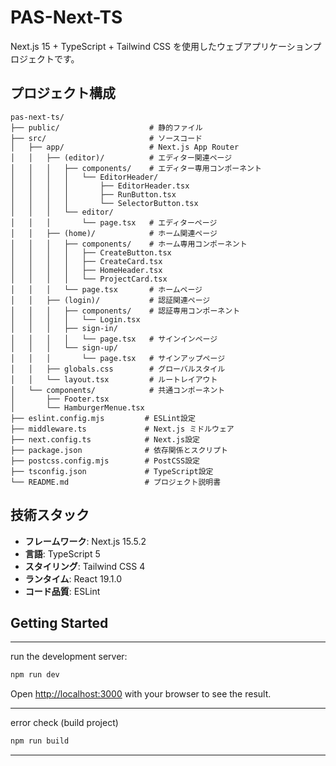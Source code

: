 # PAS-Next-TS

Next.js 15 + TypeScript + Tailwind CSS を使用したウェブアプリケーションプロジェクトです。

## プロジェクト構成

```
pas-next-ts/
├── public/                    # 静的ファイル
├── src/                       # ソースコード
│   ├── app/                   # Next.js App Router
│   │   ├── (editor)/          # エディター関連ページ
│   │   │   ├── components/    # エディター専用コンポーネント
│   │   │   │   └── EditorHeader/
│   │   │   │       ├── EditorHeader.tsx
│   │   │   │       ├── RunButton.tsx
│   │   │   │       └── SelectorButton.tsx
│   │   │   └── editor/
│   │   │       └── page.tsx   # エディターページ
│   │   ├── (home)/            # ホーム関連ページ
│   │   │   ├── components/    # ホーム専用コンポーネント
│   │   │   │   ├── CreateButton.tsx
│   │   │   │   ├── CreateCard.tsx
│   │   │   │   ├── HomeHeader.tsx
│   │   │   │   └── ProjectCard.tsx
│   │   │   └── page.tsx       # ホームページ
│   │   ├── (login)/           # 認証関連ページ
│   │   │   ├── components/    # 認証専用コンポーネント
│   │   │   │   └── Login.tsx
│   │   │   ├── sign-in/
│   │   │   │   └── page.tsx   # サインインページ
│   │   │   └── sign-up/
│   │   │       └── page.tsx   # サインアップページ
│   │   ├── globals.css        # グローバルスタイル
│   │   └── layout.tsx         # ルートレイアウト
│   └── components/            # 共通コンポーネント
│       ├── Footer.tsx
│       └── HamburgerMenue.tsx
├── eslint.config.mjs         # ESLint設定
├── middleware.ts             # Next.js ミドルウェア
├── next.config.ts            # Next.js設定
├── package.json              # 依存関係とスクリプト
├── postcss.config.mjs        # PostCSS設定
├── tsconfig.json             # TypeScript設定
└── README.md                 # プロジェクト説明書
```

## 技術スタック

- **フレームワーク**: Next.js 15.5.2
- **言語**: TypeScript 5
- **スタイリング**: Tailwind CSS 4
- **ランタイム**: React 19.1.0
- **コード品質**: ESLint

## Getting Started

---

run the development server:

```bash
npm run dev
```

Open [http://localhost:3000](http://localhost:3000) with your browser to see the result.

---

error check (build project)

```bash
npm run build
```

---
